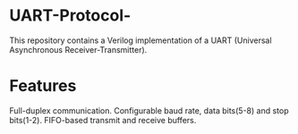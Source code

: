 # UART-Protocol-

This repository contains a Verilog implementation of a UART (Universal Asynchronous Receiver-Transmitter).

# Features
Full-duplex communication.
Configurable baud rate, data bits(5-8) and stop bits(1-2).
FIFO-based transmit and receive buffers.
